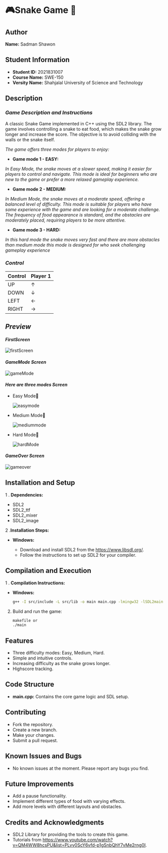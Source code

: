 # 🎮Snake Game 🐍

## Author
**Name:** Sadman Shawon

## Student Information
- **Student ID:** 2021831007
- **Course Name:** SWE-150
- **Versity Name:** Shahjalal University of Science and Technology 

## Description
### *Game Description and Instructions*

A classic Snake Game implemented in C++ using the SDL2 library. The game involves controlling a snake to eat food, which makes the snake grow longer and increase the score. The objective is to avoid colliding with the walls or the snake itself.

*The game offers three modes for players to enjoy:*
+ **Game mode 1 - EASY:**
  
*In Easy Mode, the snake moves at a slower speed, making it easier for players to control and navigate. This mode is ideal for beginners who are new to the game or prefer a more relaxed gameplay experience.*
+ **Game mode 2 - MEDIUM:**
  
*In Medium Mode, the snake moves at a moderate speed, offering a balanced level of difficulty. This mode is suitable for players who have some experience with the game and are looking for a moderate challenge. The frequency of food appearance is standard, and the obstacles are moderately placed, requiring players to be more attentive.*
+ **Game mode 3 - HARD:**
  
*In this hard mode the snake moves very fast and there are more obstacles than medium mode this mode is designed for who seek challenging gameplay experience*


### *Control*

| Control | Player 1 | 
|---------|----------|
| UP      |     ↑    |     
| DOWN    |     ↓    |     
| LEFT    |     ←    |     
| RIGHT   |     →    |   

## *Preview*
#### *FirstScreen*
  
![firstScreen](readme/initial.png)

#### *GameMode Screen*

![gameMode](readme/gameMode.png)

#### *Here are three modes Screen*
+ Easy Mode🐍

  ![easymode](readme/easy.png)

+ Medium Mode🐍

  ![mediummode](readme/medium.png)

+ Hard Mode🐍

  ![hardMode](readme/hard.png)
#### *GameOver Screen*

  ![gameover](readme/GameOver.png)



## Installation and Setup
 1 . **Dependencies:**
   + SDL2
   + SDL2_ttf
   + SDL2_mixer
   + SDL2_image
     
 2 .**Installation Steps:**
   
   + **Windows:**
       
       + Download and install SDL2 from the https://www.libsdl.org/.
       + Follow the instructions to set up SDL2 for your compiler.
## Compilation and Execution
  
 1 . **Compilation Instructions:**
   + **Windows:**
      ```bash
      g++ -I src/include -L src/lib -o main main.cpp -lmingw32 -lSDL2main -lSDL2 -lSDL2_ttf -lSDL2_mixer -lSDL2_image

     ```
 2. Build and run the game:
    ```bash
    makefile or
    ./main
    ```
## Features
 + Three difficulty modes: Easy, Medium, Hard.
+ Simple and intuitive controls.
+ Increasing difficulty as the snake grows longer.
+ Highscore tracking.

## Code Structure
+ **main.cpp:** Contains the core game logic and SDL setup.
## Contributing
+ Fork the repository.
+ Create a new branch.
+ Make your changes.
+ Submit a pull request.

## Known Issues and Bugs
+ No known issues at the moment. Please report any bugs you find.
## Future Improvements
+ Add a pause functionality.
+ Implement different types of food with varying effects.
+ Add more levels with different layouts and obstacles.

## Credits and Acknowledgments
+ SDL2 Library for providing the tools to create this game.
+ Tutorials from https://www.youtube.com/watch?v=QM4WW8hcsPU&list=PLvv0ScY6vfd-p1gSnbQhY7vMe2rng0I.



  
     
    
    




  


